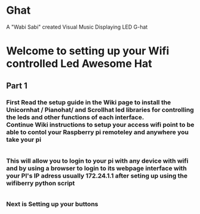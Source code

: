 # Ghat
A "Wabi Sabi" created Visual Music Displaying LED G-hat  
<html>
<body>
<h1> Welcome to setting up your Wifi controlled Led Awesome Hat </h1>

<h2> Part 1 </h2>
<h3> First Read the setup guide in the Wiki page to install the Unicornhat / Pianohat/ and Scrollhat led libraries for controlling the leds and other functions of each interface.
<br>
Continue Wiki instructions to setup your access wifi point to be able to contol your Raspberry pi remoteley and anywhere you take your pi

<br> This will allow you to login to your pi with any device with wifi and by using a browser to login to its webpage interface with your PI's IP adress usually 172.24.1.1  after seting up using the wifiberry python script

<br> Next is Setting up your buttons
